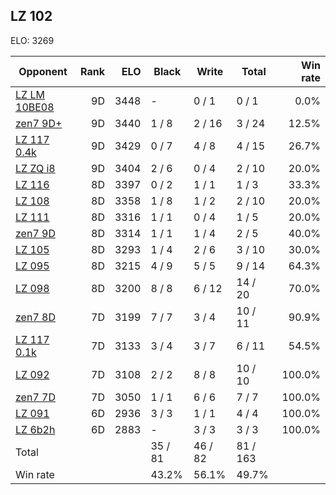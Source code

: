 ## LZ 102 ##

ELO: 3269

Opponent | Rank | ELO | Black | Write | Total | Win rate
---------|-----:|----:|-------|-------|-------|-------:
[LZ LM 10BE08](LZ%20LM%2010BE08.md) | 9D | 3448 | - | 0 / 1 | 0 / 1 | 0.0%
[zen7 9D+](zen7%209D+.md) | 9D | 3440 | 1 / 8 | 2 / 16 | 3 / 24 | 12.5%
[LZ 117 0.4k](LZ%20117%200.4k.md) | 9D | 3429 | 0 / 7 | 4 / 8 | 4 / 15 | 26.7%
[LZ ZQ i8](LZ%20ZQ%20i8.md) | 9D | 3404 | 2 / 6 | 0 / 4 | 2 / 10 | 20.0%
[LZ 116](LZ%20116.md) | 8D | 3397 | 0 / 2 | 1 / 1 | 1 / 3 | 33.3%
[LZ 108](LZ%20108.md) | 8D | 3358 | 1 / 8 | 1 / 2 | 2 / 10 | 20.0%
[LZ 111](LZ%20111.md) | 8D | 3316 | 1 / 1 | 0 / 4 | 1 / 5 | 20.0%
[zen7 9D](zen7%209D.md) | 8D | 3314 | 1 / 1 | 1 / 4 | 2 / 5 | 40.0%
[LZ 105](LZ%20105.md) | 8D | 3293 | 1 / 4 | 2 / 6 | 3 / 10 | 30.0%
[LZ 095](LZ%20095.md) | 8D | 3215 | 4 / 9 | 5 / 5 | 9 / 14 | 64.3%
[LZ 098](LZ%20098.md) | 8D | 3200 | 8 / 8 | 6 / 12 | 14 / 20 | 70.0%
[zen7 8D](zen7%208D.md) | 7D | 3199 | 7 / 7 | 3 / 4 | 10 / 11 | 90.9%
[LZ 117 0.1k](LZ%20117%200.1k.md) | 7D | 3133 | 3 / 4 | 3 / 7 | 6 / 11 | 54.5%
[LZ 092](LZ%20092.md) | 7D | 3108 | 2 / 2 | 8 / 8 | 10 / 10 | 100.0%
[zen7 7D](zen7%207D.md) | 7D | 3050 | 1 / 1 | 6 / 6 | 7 / 7 | 100.0%
[LZ 091](LZ%20091.md) | 6D | 2936 | 3 / 3 | 1 / 1 | 4 / 4 | 100.0%
[LZ 6b2h](LZ%206b2h.md) | 6D | 2883 | - | 3 / 3 | 3 / 3 | 100.0%
Total | | | 35 / 81 | 46 / 82 | 81 / 163 | 
Win rate| | | 43.2% | 56.1% | 49.7% | 
